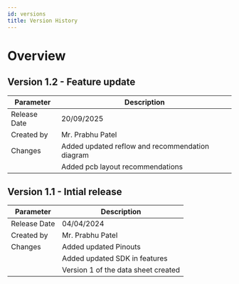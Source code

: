 ```yaml
---
id: versions
title: Version History
---
```


# Overview

## Version 1.2 - Feature update

<table className="parameter-table">
  <thead>
    <tr>
      <th>Parameter</th>
      <th>Description</th>
    </tr>
  </thead>
  <tbody>
    <tr>
      <td>Release Date</td>
      <td>20/09/2025</td>
    </tr>
    <tr>
      <td>Created by</td>
      <td>Mr. Prabhu Patel</td>
    </tr>
    <tr>
      <td>Changes</td>
      <td>Added updated reflow and recommendation diagram</td>
    </tr>
     <tr>
      <td></td>
      <td>Added pcb layout recommendations</td>
    </tr>
  </tbody>
</table>

## Version 1.1 - Intial release 



<table className="parameter-table">
  <thead>
    <tr>
      <th>Parameter</th>
      <th>Description</th>
    </tr>
  </thead>
  <tbody>
    <tr>
      <td>Release Date</td>
      <td>04/04/2024</td>
    </tr>
    <tr>
      <td>Created by</td>
      <td>Mr. Prabhu Patel</td>
    </tr>
    <tr>
      <td>Changes</td>
      <td>Added updated Pinouts</td>
    </tr>
     <tr>
      <td></td>
      <td>Added updated SDK in features</td>
    </tr>
     <tr>
      <td></td>
      <td>Version 1 of the data sheet created</td>
    </tr>
  </tbody>
</table>


